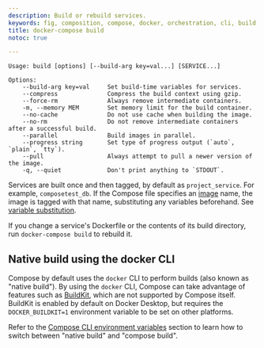```yaml
---
description: Build or rebuild services.
keywords: fig, composition, compose, docker, orchestration, cli, build
title: docker-compose build
notoc: true

---
```


```none
Usage: build [options] [--build-arg key=val...] [SERVICE...]

Options:
    --build-arg key=val     Set build-time variables for services.
    --compress              Compress the build context using gzip.
    --force-rm              Always remove intermediate containers.
    -m, --memory MEM        Set memory limit for the build container.
    --no-cache              Do not use cache when building the image.
    --no-rm                 Do not remove intermediate containers after a successful build.
    --parallel              Build images in parallel.
    --progress string       Set type of progress output (`auto`, `plain`, `tty`).
    --pull                  Always attempt to pull a newer version of the image.
    -q, --quiet             Don't print anything to `STDOUT`.
```

Services are built once and then tagged, by default as `project_service`. For
example, `composetest_db`. If the Compose file specifies an
[image](../compose-file/index.md#image) name, the image is
tagged with that name, substituting any variables beforehand. See
[variable substitution](../compose-file/index.md#variable-substitution).

If you change a service's Dockerfile or the contents of its
build directory, run `docker-compose build` to rebuild it.

## Native build using the docker CLI

Compose by default uses the `docker` CLI to perform builds (also known as "native
build"). By using the `docker` CLI, Compose can take advantage of features such
as [BuildKit](../../develop/develop-images/build_enhancements.md), which are not
supported by Compose itself. BuildKit is enabled by default on Docker Desktop,
but requires the `DOCKER_BUILDKIT=1` environment variable to be set on other
platforms.

Refer to the [Compose CLI environment variables](envvars.md#COMPOSE_DOCKER_CLI_BUILD)
section to learn how to switch between "native build" and "compose build".
